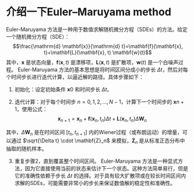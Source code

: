 #  介绍一下Euler–Maruyama method

Euler-Maruyama 方法是一种用于数值求解随机微分方程（SDEs）的方法。给定一个随机微分方程（SDE）：
$$\frac{\mathrm{d} \mathbf{x}}{\mathrm{d} t}=\mathbf{f}(\mathbf{x}, t)+\mathbf{L}(\mathbf{x}, t) \mathbf{w}(t)$$
其中，$\mathbf{x}$ 是状态向量，$\mathbf{f}(\mathbf{x}, t)$ 是漂移项，$\mathbf{L}(\mathbf{x}, t)$ 是扩散项，$\mathbf{w}(t)$ 是一个白噪声过程。
Euler-Maruyama 方法的基本思想是将时间区间分成小的步长 $\Delta t$，然后对每个时间步长进行迭代计算，以逼近解的路径。具体步骤如下：
1. 初始化：设定初始条件 $\mathbf{x}0$ 和时间步长 $\Delta t$。 

2. 迭代计算：对于每个时间步 $n = 0, 1, 2, \ldots, N-1$，计算下一个时间步的 $\mathbf{x}{n+1}$，使用公式：
$$\mathbf{x}_{n+1} = \mathbf{x}_n + \mathbf{f}(\mathbf{x}_n, t_n)\Delta t + \mathbf{L}(\mathbf{x}_n, t_n) \Delta \mathbf{W}_n$$ 

其中，$\Delta \mathbf{W}_n$ 是在时间区间 $[t_n, t_{n+1}]$ 内的Wiener过程（或布朗运动）的增量，可以通过 $\sqrt{\Delta t} \cdot \mathbf{Z}_n$ 来模拟，$\mathbf{Z}_n$ 是从标准正态分布中抽取的随机样本。 

3. 重复步骤2，直到覆盖整个时间区间。 Euler-Maruyama 方法是一种显式方法，因为它直接使用当前的状态来估计下一个状态。这种方法简单易行，但是它的准确性依赖于步长 $\Delta t$ 的选择。对于具有较大扩散项或在较长时间区间内求解的SDEs，可能需要非常小的步长来保证数值解的稳定性和准确性。